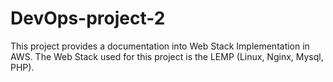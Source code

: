# DevOps-project-2
This project provides a documentation into Web Stack Implementation in AWS. The Web Stack used for this project is the LEMP (Linux, Nginx, Mysql, PHP).
